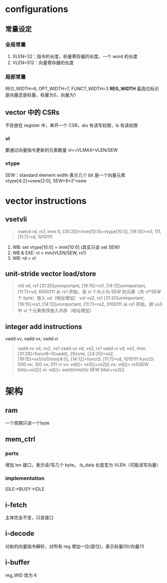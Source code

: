 # configurations
## 常量设定
### 全局常量
1. XLEN=32：指令的长度，标量寄存器的长度，一个 word 的长度
2. VLEN=512：向量寄存器的长度
<!-- 3. ELEN=32：SEW 的上限(=max{XLEN,FLEN}) -->
### 局部常量
REG_WIDTH=6, OPT_WIDTH=7, FUNCT_WIDTH=3
**REG_WIDTH** 最高位标识是向量还是标量，标量为0，向量为1
## vector 中的 CSRs
不存放在 register 中，单开一个 CSR，alu 有读写权限，ls 有读权限
### vl
要通过向量指令更新的元素数量
vl<=VLMAX=VLEN/SEW
### vtype
SEW：standard element width 表示几个 bit 是一个向量元素 
vtype[4:2]=vsew[2:0], SEW=8*2^vsew

# vector instructions
## vsetvli
> vsetvli rd, rs1, imm
> 0, [30:20]=imm[10:0]=vtype[10:0], [19:15]=rs1, 111, [11:7]=rd, 1010111
1. WB: set vtype[10:0] = imm[10:0] (其实只会 set SEW)
2. WB & EXE: vl = min(VLEN/SEW, rs1)
3. WB: rd = vl
## unit-stride vector load/store
> vld vd, rs1
> [31:20]unimportant, [19:15]=rs1, [14:12]unimportant, [11:7]=vd, 0000111
从 rs1 开始，读 vl 个大小为 SEW 的元素（共 vl*SEW 个 byte）放入 vd（地址增加）
> vst vs2, rs1
> [31:20]unimportant, [19:15]=rs1, [14:12]unimportant, [11:7]=vs2, 0100111
从 rs1 开始，把 vs3 中 vl 个元素依序放入内存（地址增加）
## integer add instructions
vadd.vv, vadd.vx, vadd.vi
> vadd.vv vd, vs2, vs1
> vadd.vx vd, vs2, rs1
> vadd.vi vd, vs2, imm
> [31:26]=funct6=0(vadd), 25(vm), [24:20]=vs2, [19:15]=vs1/rs1/imm[4:0], [14:12]=funct3, [11:7]=vd, 1010111
funct3: 000 vv; 100 vx; 011 vi
vv: vd[i]= vs1[i]+vs2[i]
vx: vd[i]= rs1(SEW bits)+vs2[i]
vi: vd[i]= sext(imm)(to SEW bits)+vs2[i]

# 架构
## ram
一个周期只读一个byte

## mem_ctrl
### ports
增加 len 接口，表示读/写几个 byte。
ls_data 长度变为 VLEN（可能读写向量）
### implementation
IDLE->BUSY->IDLE

## i-fetch
主体完全不变，只变接口

## i-decode
对新的向量指令解析，对所有 reg 增加一位(首位)，表示标量(0)/向量(1)

## i-buffer
reg_WID 改为 6
